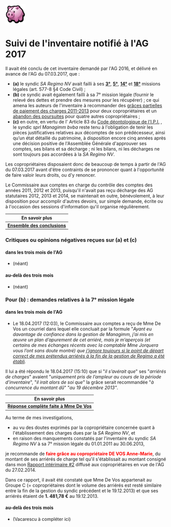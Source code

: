 <link rel="stylesheet" href="normal4.css">

![](icon_earn.png)

# Suivi de l'inventaire notifié à l'AG 2017

Il avait  été conclu de cet inventaire demandé par l'AG 2016, et délivré en avance de l'AG du 07.03.2017, que :

* **(a)** le syndic *SA Regimo NV* avait failli à ses [**3°**](https://sites.google.com/site/brab80invent2016/lien-contractuel-non-autorise-par-l-ag), [**5°**](https://sites.google.com/site/brab80invent2016/conclusions---comptes-financiers), [**14°**](https://sites.google.com/site/brab80invent2016/surfacturations-de-mazout-de-chauffage) et [**18°**](https://sites.google.com/site/brab80invent2016/respect-du-budget) missions légales (art. 577-8 §4 Code Civil) ;
* **(b)** ce syndic avait également failli à sa 7° mission légale (fournir le relevé des dettes et prendre des mesures pour les récupérer) ; ce qui amena les auteurs de l'inventaire à recommander des [grâces partielles de paiement des charges 2011-2013](https://sites.google.com/site/brab80invent2016/rectification-de-charges-de-coproprietaires-individuels) pour deux copropriétaires et un [abandon des poursuites](https://sites.google.com/site/brab80invent2016/abandon-des-poursuites-aupres-des-debiteurs) pour  quatre autres copropriétaires ;
* **(c)** en outre, en vertu de l' Article 83 du [Code déontologique de l'I.P.I.](http://www.ipi.be/lagent-immobilier/la-deontologie-de-lagent-immobilier) , le syndic *sprl Managimm bvba* reste tenu à l'obligation de tenir les pièces justificatives relatives aux décomptes de son prédécesseur, ainsi qu’un état détaillé du patrimoine, à disposition encore cinq années après une décision positive de l'Assemblée Générale d'approuver ses comptes, ses bilans et sa décharge ; ni les bilans, ni les décharges ne sont toujours pas accordées à la *SA Regimo NV*.

Les copropriétaires disposaient donc de beaucoup de temps à partir de l'AG du 07.03.2017 avant d'être contraints de se prononcer quant à l'opportunité de faire valoir leurs droits, ou d'y renoncer.

Le Commissaire aux comptes en charge du contrôle des comptes des années 2011, 2012 et 2013, puisqu'il n'avait pas reçu décharge des AG statutaires 2012, 2013 et 2014, se maintenait en outre, bénévolement, à leur disposition pour accomplir d'autres devoirs, sur simple demande, écrite ou à l'occasion des sessions d'information qu'il organise régulièrement.

| En savoir plus |
| --- |
| [**Ensemble des conclusions**](https://sites.google.com/site/brab80invent2016/conclusions) |

### Critiques ou opinions négatives reçues sur (a) et (c)

#### dans les trois mois de l'AG

* (néant)

#### au-delà des trois mois

* (néant)

### Pour (b)  : demandes relatives à la 7° mission légale 

#### dans les trois mois de l'AG

* Le 18.04.2017 (12:03), le Commissaire aux comptes a reçu de Mme De Vos un courriel dans lequel elle concluait par la formule "*Ayant eu davantage de confiance dans la gestion de Managimm, j’ai mis en &oelig;uvre un plan d’apurement de cet arriéré, mais je m’aperçois (et certains de mes échanges récents avec la comptable Mme Jorquera vous l’ont sans doute montré) que <u>j’ignore toujours si le point de départ correct de mes prétendus arriérés à la fin de la gestion de Regimo a été établi</u>.* 

Il lui a été répondu le 18.04.2017 (15:10) que si "*il s’avérait que*" ses "*arriérés de charges*" avaient "*uniquement pris de l’ampleur au cours de la période d’inventaire*", "*il irait alors de soi que*" la grâce serait recommandée "*à concurrence du montant dû*" "*au 19 décembre 2013"*.

| En savoir plus |
| --- |
| [**Réponse complète faite à Mme De Vos**](http://nimb.ws/g0MNLf) |

Au terme de mes investigations,

* au vu des doutes exprimés par la copropriétaire concernée quant à l'établissement des charges dues par la *SA Regimo NV*, et
* en raison des manquements constatés par l'inventaire du syndic *SA Regimo NV* à sa 7° mission légale du 01.01.2011 au 30.06.2013,

je recommande de <font color="red"><b>faire grâce au copropriétaire DE VOS Anne-Marie</b></font>, du montant de ses arriérés de charge tel qu'il s'établissait au montant consigné dans mon [Rapport intérimaire #2](https://brab80webscom.github.io/Blog/Rapports_CComptes/2014/Rapport_interimaire_2.pdf) diffusé aux copropriétaires en vue de l'AG du 27.02.2014.

Dans ce rapport, il avait été constaté que Mme De Vos appartenait au Groupe C (=  copropriétaires dont le volume des arriérés est resté similaire entre la fin de la gestion du syndic précédent et le 19.12.2013) et que ses arriérés étaient de **1. 481,78 &euro;** au 19.12.2013.

#### au-delà des trois mois

* (Vacarescu à compléter ici)
